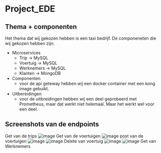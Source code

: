 # Project_EDE
## Thema + componenten
Het thema dat wij gekozen hebben is een taxi bedrijf.
De componeneten die wij gekozen hebben zijn:
- Microservices
  - Trip -> MySQL
  - Voertuig -> MySQL
  - Werknemers -> MySQL
  - Klanten -> MongoDB
- Componenten
    - voor de api geteway hebben wij een docker container met een kong image gebuikt.
- Uitbereidingen
  - voor de uitbreidingen hebben wij een deel geprobeerd met Prometheus, maar dat werkt niet helemaal. Maar het werkt wel voor een deel.

## Screenshots van de endpoints
Get van de trips
![image](https://github.com/JoppeDierckx/Project_EDE/assets/91063001/03df8daf-426a-4013-b808-2b77ed77d489)
Get van de voertuigen
![image](https://github.com/JoppeDierckx/Project_EDE/assets/91063001/9e103398-4338-483d-886c-8e70962bf64b)
post van de voertuigen
![image](https://github.com/JoppeDierckx/Project_EDE/assets/91063001/271a239f-a589-45dc-8036-87f41503b21c)
![image](https://github.com/JoppeDierckx/Project_EDE/assets/91063001/eb4a403e-e19a-41a7-bef2-15c6a5890c9e)
Delete van voertuig
![image](https://github.com/JoppeDierckx/Project_EDE/assets/91063001/e7e24134-eb27-4737-abb0-dad678151165)
![image](https://github.com/JoppeDierckx/Project_EDE/assets/91063001/72e1511b-3e1e-4b72-b252-23abad1e1164)
Get van Werknemers
